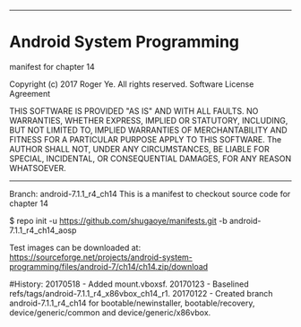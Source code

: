 ******************************************************************************
# Android System Programming
 manifest for chapter 14

 Copyright (c) 2017 Roger Ye.  All rights reserved.
 Software License Agreement
 
 
 THIS SOFTWARE IS PROVIDED "AS IS" AND WITH ALL FAULTS.
 NO WARRANTIES, WHETHER EXPRESS, IMPLIED OR STATUTORY, INCLUDING, BUT
 NOT LIMITED TO, IMPLIED WARRANTIES OF MERCHANTABILITY AND FITNESS FOR
 A PARTICULAR PURPOSE APPLY TO THIS SOFTWARE. The AUTHOR SHALL NOT, UNDER
 ANY CIRCUMSTANCES, BE LIABLE FOR SPECIAL, INCIDENTAL, OR CONSEQUENTIAL
 DAMAGES, FOR ANY REASON WHATSOEVER.

******************************************************************************
Branch: android-7.1.1_r4_ch14
This is a manifest to checkout source code for chapter 14

$ repo init -u https://github.com/shugaoye/manifests.git -b android-7.1.1_r4_ch14_aosp

Test images can be downloaded at:
https://sourceforge.net/projects/android-system-programming/files/android-7/ch14/ch14.zip/download

#History:
20170518 - Added mount.vboxsf.
20170123 - Baselined refs/tags/android-7.1.1_r4_x86vbox_ch14_r1.
20170122 - Created branch android-7.1.1_r4_ch14 for bootable/newinstaller, bootable/recovery, device/generic/common and device/generic/x86vbox.
